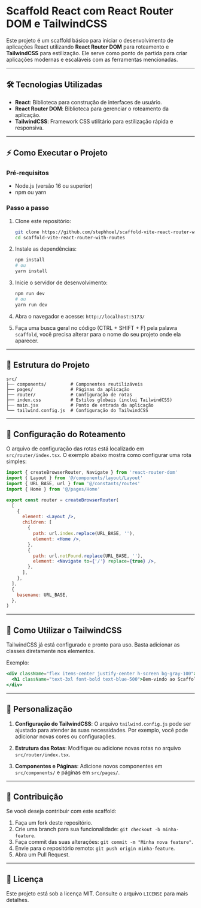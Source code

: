 # Scaffold React com React Router DOM e TailwindCSS

Este projeto é um scaffold básico para iniciar o desenvolvimento de aplicações React utilizando **React Router DOM** para roteamento e **TailwindCSS** para estilização. Ele serve como ponto de partida para criar aplicações modernas e escaláveis com as ferramentas mencionadas.

---

## 🛠 Tecnologias Utilizadas

- **React**: Biblioteca para construção de interfaces de usuário.
- **React Router DOM**: Biblioteca para gerenciar o roteamento da aplicação.
- **TailwindCSS**: Framework CSS utilitário para estilização rápida e responsiva.

---

## ⚡️ Como Executar o Projeto

### Pré-requisitos

- Node.js (versão 16 ou superior)
- npm ou yarn

### Passo a passo

1. Clone este repositório:

   ```bash
   git clone https://github.com/stephhoel/scaffold-vite-react-router-with-routes.git
   cd scaffold-vite-react-router-with-routes
   ```

2. Instale as dependências:

   ```bash
   npm install
   # ou
   yarn install
   ```

3. Inicie o servidor de desenvolvimento:

   ```bash
   npm run dev
   # ou
   yarn run dev
   ```

4. Abra o navegador e acesse: `http://localhost:5173/`

5. Faça uma busca geral no código (CTRL + SHIFT + F) pela palavra `scaffold`, você precisa alterar para o nome do seu projeto onde ela aparecer.

---

## 📂 Estrutura do Projeto

```plaintext
src/
├── components/         # Componentes reutilizáveis
├── pages/              # Páginas da aplicação
├── router/             # Configuração de rotas
├── index.css           # Estilos globais (inclui TailwindCSS)
├── main.jsx            # Ponto de entrada da aplicação
└── tailwind.config.js  # Configuração do TailwindCSS
```

---

## 📜 Configuração do Roteamento

O arquivo de configuração das rotas está localizado em `src/router/index.tsx`. O exemplo abaixo mostra como configurar uma rota simples:

```jsx
import { createBrowserRouter, Navigate } from 'react-router-dom'
import { Layout } from '@/components/layout/Layout'
import { URL_BASE, url } from '@/constants/routes'
import { Home } from '@/pages/Home'

export const router = createBrowserRouter(
  [
    {
      element: <Layout />,
      children: [
        {
          path: url.index.replace(URL_BASE, ''),
          element: <Home />,
        },
        {
          path: url.notFound.replace(URL_BASE, ''),
          element: <Navigate to={'/'} replace={true} />,
        },
      ],
    },
  ],
  {
    basename: URL_BASE,
  },
)
```

---

## 🎨 Como Utilizar o TailwindCSS

TailwindCSS já está configurado e pronto para uso. Basta adicionar as classes diretamente nos elementos.

Exemplo:

```jsx
<div className="flex items-center justify-center h-screen bg-gray-100">
  <h1 className="text-3xl font-bold text-blue-500">Bem-vindo ao Scaffold!</h1>
</div>
```

---

## 🚀 Personalização

1. **Configuração do TailwindCSS**:
   O arquivo `tailwind.config.js` pode ser ajustado para atender às suas necessidades. Por exemplo, você pode adicionar novas cores ou configurações.

2. **Estrutura das Rotas**:
   Modifique ou adicione novas rotas no arquivo `src/router/index.tsx`.

3. **Componentes e Páginas**:
   Adicione novos componentes em `src/components/` e páginas em `src/pages/`.

---

## 📝 Contribuição

Se você deseja contribuir com este scaffold:

1. Faça um fork deste repositório.
2. Crie uma branch para sua funcionalidade: `git checkout -b minha-feature`.
3. Faça commit das suas alterações: `git commit -m "Minha nova feature"`.
4. Envie para o repositório remoto: `git push origin minha-feature`.
5. Abra um Pull Request.

---

## 📄 Licença

Este projeto está sob a licença MIT. Consulte o arquivo `LICENSE` para mais detalhes.

